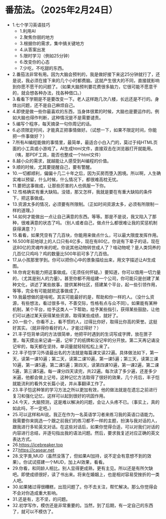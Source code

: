 # 番茄法。（2025年2月24日） 

- 1.七个学习英语技巧
    - 1.利用AI
    - 2.聚焦你弱的地方
    - 3.根据你的需求，集中搞关键地方
    - 4.从答案出发
    - 5.限时学习（例如25分钟）
    - 6.改变你的心态
    - 7.少吃，不吃甜的东西。
- 2.番茄法非常有用。因为大脑会预判的，我是做好接下来这25分钟就行了，还是说，我必须在接下来的几个小时都费脑。这就产生很大的不同，直接就影响到你愿不愿干的问题了。（如果大脑预判要花费很多脑力，它很可能不愿意干的，就会想各种办法，找各种借口。）
- 3.看看下学期是不是要改变一下。老人这样跑几次八楼，长远还是不行的。身体出问题，还不是自己麻烦自己。
- 4.即使是做一些你最喜欢的东西，当身体很累的时候，大脑也是要运作的。例如大脑也得作判断，这种情况是不是需要谴责。
- 5.编写个程序，每天摘录一句你周记的话。
- 6.必须限定时间，才能真正把事情做好。（试想一下，如果不限定时间，你能把一件事做好？）
- 7.所有AI编程能做的事情里，最简单，最适合小白入门的，莫过于纯HTML页面的小工具或小游戏了。AI生成html文件，直接双击在浏览器打开就能用。（咦，那PDF工具，能否也整成一个html文件）
- 8.越小众的需求，就越能让人感受到AI编程的价值。
- 9.顺的时候，尤其要提醒自己，要有警醒。
- 10.一切都顺利，偏偏十几二十年之后，因为买房而堕入困境。所以啊，人生确实难以预留，什么时候，什么情况下，都很难高枕无忧。
- 11.要把这事做成，让那些厉害的人也佩服一下你。
- 12.性格确实有重大缺陷。没错，那又怎样，我就是要在有重大缺陷的条件下，把这事做成。
- 13.资源太多的情况，必须要有所限制。（正如时间资源太多，必须有所限制一样的道理。）
- 14.如何才能做出一点让自己满意的东西。等等。那是不是说，我又陷入了那种，很难满意的状态了吗。（别人或者自己，做点什么都很难让我的奖惩机制获得满意？）
- 15.看看，如果凭空有了几百块，你能用来做点什么，可以最大限度发挥作用。
- 16.500年前地球上的人口只有4亿多，现在有80亿，你说有下辈子的话，现在这80亿的灵魂咋来的呢。你说其他动物转世成人了？啥动物呢？是人类饲养的几百亿只鸡吗？鸡的数量比500年前可多了几百倍。
- 17.从小孩那里学到。你可以把你心中的景象描绘出来，用文字描述让AI生成图。
- 18.你肯定有能力把这事做成。（无须任何怀疑。）要知道，你可以借用一切力量的，（尤其是别人的力量）。甚至你都不用组建一个公司，你可能只是创建了某种文化，讲述了某些故事，提供某种社区，搭建某个平台，起一些引领作用，等等，完全有可能就把这事做成了。
- 19.我最想做的是啥呢。其实可能最好的是，帮助和你一样的人。（没什么资源，有些想法，看过很多书，不善交际，性格有点与众不同）。如果能有某种机制，某个平台，给予这类人一下帮助，给予某些指引，获得某些鼓励，让他们可以通过某天获得某些资源，取得某些成绩，就好了。
- 20.一些个，你看不上，看不惯的人，过得比你好，取得比你高的荣誉。这挺好其实。（就非得你看好的人，才能过得好？）
- 21.丰子恺背单词的方法很简单，他把平时遇到的生词写成字牌，放在匣子里，每天摸出来记诵一遍，记牢了的纸牌和没记牢的分开放。第二天再记诵没记牢的，每天都在坚持，单词量就轻轻松松上来了。
- 22.丰子恺学习外语最出名的方法就是每篇课文读22遍。具体做法如下，第一天，读第一课10遍；第二天，读第二课10遍，第一课5遍；第三天，读第三课10遍，第一课5遍，第二课5遍；第四天，读第四课10遍，第一课2遍，第二课5遍，第三课5遍。每一课分四天读完，共22遍。每次读了多少遍，还差多少米遍，他都会做上记号。这种记忆方法取得了很好的效果，几个月后，丰子恺就能流利的看外文长篇小说，并从事翻译工作了。
- 23.丰子恺这种笨的学习方法之所以更加有效，他的做法就是在遗忘之前进行复习和强化记忆，这样可以起到很好的巩固作用。
- 24.今天，大脑预测，这是难以解决的问题，会让人头疼不已。（事实上，真的如此吗，不一定吧。）
- 25.可以这样和AI说。我正在作为一名英语学习者来练习我的英语口语能力。我需要你来挑选一个跟之前我们的练习都不一样的主题，扮演与我对话的人，跟我进行多轮英文对话。在这些对话后，如果你觉得合适，可以对我们对话的内容进行总结，并逐句指出我的语法问题。然后，要求我复述对应正确的英文表达方式。
- 26.https://icebreaker.top
- 27.https://casear.net
- 28.文字类,MUD（虽然没落了，但如果AI加持，说不定会有意想不到的效果）。你试试搭建一个MUD，加上AI效果，看看。
- 29.你看，和同龄人相比。别人显得更成熟，更有主见。所以还是有所欠缺吧。即使成绩很好，读了书出来。将来在婚姻上，也是相对容易受挫折的一类人吧。
- 30.如果猪过得很糟糕，出现问题了。你不去关注，帮忙解决。那么你觉得会不会对你造成重大影响。
- 31.还是有，志不坚，的问题。
- 32.初学写作，模仿还是非常重要的。当然，到了后期，有一定自己的东西了，就可以不模仿了。

